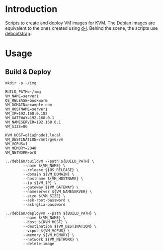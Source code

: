 # Introduction
Scripts to create and deploy VM images for KVM.
The Debian images are equivalent to the ones created using [d-i](https://d-i.debian.org/doc/internals/). Behind the scene, the scripts use [debootstrap](https://wiki.debian.org/Debootstrap).

# Usage
## Build & Deploy
```
mkdir -p ~/img
```

```
BUILD_PATH=~/img
VM_NAME=server1
OS_RELEASE=bookworm
VM_DOMAIN=example.com
VM_HOSTNAME=server1
VM_IP=192.168.0.182
VM_GATEWAY=192.168.0.1
VM_NAMESERVER=192.168.0.1
VM_SIZE=8G

KVM_HOST=glia@node1.local
VM_DESTINATION=/mnt/gv0/vm
VM_VCPUS=1
VM_MEMORY=2048
VM_NETWORK=br0

../debian/buildvm --path ${BUILD_PATH} \
        --name ${VM_NAME} \
        --release ${OS_RELEASE} \
        --domain ${VM_DOMAIN} \
        --hostname ${VM_HOSTNAME} \
        --ip ${VM_IP} \
        --gateway ${VM_GATEWAY} \
        --nameserver ${VM_NAMESERVER} \
        --size ${VM_SIZE} \
        --ask-root-password \
        --ask-glia-password

../debian/deployvm --path ${BUILD_PATH} \
        --name ${VM_NAME} \
        --host ${KVM_HOST} \
        --destination ${VM_DESTINATION} \
        --vcpus ${VM_VCPUS} \
        --memory ${VM_MEMORY} \
        --network ${VM_NETWORK} \
        --delete-image
```
